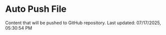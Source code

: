 # Auto Push File

Content that will be pushed to GitHub repository.
Last updated: 07/17/2025, 05:30:54 PM